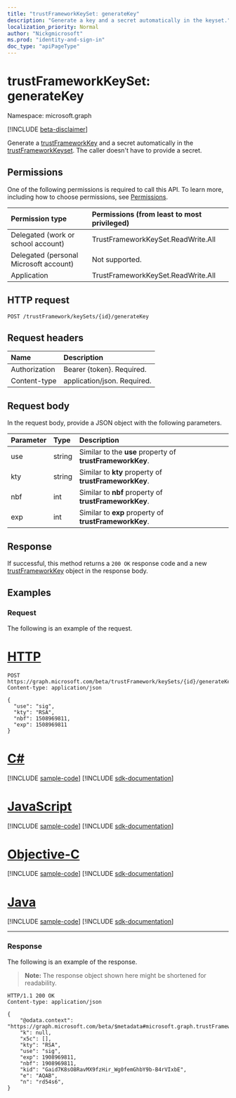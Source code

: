 ```yaml
---
title: "trustFrameworkKeySet: generateKey"
description: "Generate a key and a secret automatically in the keyset."
localization_priority: Normal
author: "Nickgmicrosoft"
ms.prod: "identity-and-sign-in"
doc_type: "apiPageType"
---
```


# trustFrameworkKeySet: generateKey

Namespace: microsoft.graph

[!INCLUDE [beta-disclaimer](../../includes/beta-disclaimer.md)]

Generate a [trustFrameworkKey](../resources/trustFrameworkKey.md) and a secret automatically in the [trustFrameworkKeyset](../resources/trustframeworkkeyset.md). The caller doesn't have to provide a secret.

## Permissions

One of the following permissions is required to call this API. To learn more, including how to choose permissions, see [Permissions](/graph/permissions-reference).

| Permission type                        | Permissions (from least to most privileged) |
|:---------------------------------------|:--------------------------------------------|
| Delegated (work or school account)     | TrustFrameworkKeySet.ReadWrite.All |
| Delegated (personal Microsoft account) | Not supported. |
| Application                            | TrustFrameworkKeySet.ReadWrite.All |

## HTTP request

<!-- { "blockType": "ignored" } -->

```http
POST /trustFramework/keySets/{id}/generateKey
```

## Request headers

| Name          | Description   |
|:--------------|:--------------|
| Authorization | Bearer {token}. Required. |
| Content-type  | application/json. Required. |

## Request body

In the request body, provide a JSON object with the following parameters.

| Parameter    | Type        | Description |
|:-------------|:------------|:------------|
| use | string | Similar to the **use** property of **trustFrameworkKey**. |
| kty | string | Similar to **kty** property of **trustFrameworkKey**. |
| nbf | int | Similar to **nbf** property of **trustFrameworkKey**. |
| exp | int | Similar to **exp** property of **trustFrameworkKey**. |

## Response

If successful, this method returns a `200 OK` response code and a new [trustFrameworkKey](../resources/trustframeworkkey.md) object in the response body.

## Examples

### Request

The following is an example of the request.

# [HTTP](#tab/http)
<!-- {
  "blockType": "request",
  "name": "trustframeworkkeyset_generatekey"
}-->

```http
POST https://graph.microsoft.com/beta/trustFramework/keySets/{id}/generateKey
Content-type: application/json

{
  "use": "sig",
  "kty": "RSA",
  "nbf": 1508969811,
  "exp": 1508969811
}
```
# [C#](#tab/csharp)
[!INCLUDE [sample-code](../includes/snippets/csharp/trustframeworkkeyset-generatekey-csharp-snippets.md)]
[!INCLUDE [sdk-documentation](../includes/snippets/snippets-sdk-documentation-link.md)]

# [JavaScript](#tab/javascript)
[!INCLUDE [sample-code](../includes/snippets/javascript/trustframeworkkeyset-generatekey-javascript-snippets.md)]
[!INCLUDE [sdk-documentation](../includes/snippets/snippets-sdk-documentation-link.md)]

# [Objective-C](#tab/objc)
[!INCLUDE [sample-code](../includes/snippets/objc/trustframeworkkeyset-generatekey-objc-snippets.md)]
[!INCLUDE [sdk-documentation](../includes/snippets/snippets-sdk-documentation-link.md)]

# [Java](#tab/java)
[!INCLUDE [sample-code](../includes/snippets/java/trustframeworkkeyset-generatekey-java-snippets.md)]
[!INCLUDE [sdk-documentation](../includes/snippets/snippets-sdk-documentation-link.md)]

---


### Response

The following is an example of the response.

> **Note:** The response object shown here might be shortened for readability.

<!-- {
  "blockType": "response",
  "truncated": true,
  "@odata.type": "microsoft.graph.trustFrameworkKey"
} -->

```http
HTTP/1.1 200 OK
Content-type: application/json

{
    "@odata.context": "https://graph.microsoft.com/beta/$metadata#microsoft.graph.trustFrameworkKey",
    "k": null,
    "x5c": [],
    "kty": "RSA",
    "use": "sig",
    "exp": 1908969811,
    "nbf": 1908969811,
    "kid": "Gaid7K8sO8RavMX9fzHir_Wg0femGhbY9b-B4rVIxbE",
    "e": "AQAB",
    "n": "rd54s6",
}
```

<!-- uuid: 16cd6b66-4b1a-43a1-adaf-3a886856ed98
2019-02-04 14:57:30 UTC -->
<!-- {
  "type": "#page.annotation",
  "description": "trustFrameworkKeySet: generateKey",
  "keywords": "",
  "section": "documentation",
  "tocPath": ""
}-->


